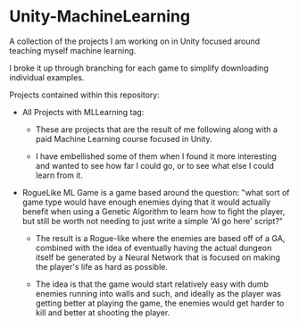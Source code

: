 # Unity-MachineLearning
A collection of the projects I am working on in Unity focused around teaching myself machine learning.

I broke it up through branching for each game to simplify downloading individual examples.

Projects contained within this repository:
  
- All Projects with MLLearning tag:
  
  - These are projects that are the result of me following along with a paid Machine Learning course focused in Unity.
    
  - I have embellished some of them when I found it more interesting and wanted to see how far I could go, or to see what else I could learn from it.
  
- RogueLike ML Game is a game based around the question: "what sort of game type would have enough enemies dying that it would actually benefit when using a
  Genetic Algorithm to learn how to fight the player, but still be worth not needing to just write a simple 'AI go here' script?"
      
  - The result is a Rogue-like where the enemies are based off of a GA, combined with the idea of eventually having the actual dungeon itself be generated
    by a Neural Network that is focused on making the player's life as hard as possible.
          
  - The idea is that the game would start relatively easy with dumb enemies running into walls and such, and ideally as the player was getting better at
    playing the game, the enemies would get harder to kill and better at shooting the player.
